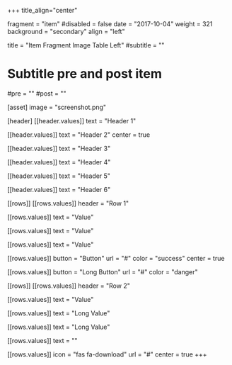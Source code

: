 +++
title_align="center"

fragment = "item"
#disabled = false
date = "2017-10-04"
weight = 321
background = "secondary"
align = "left"

title = "Item Fragment Image Table Left"
#subtitle = ""

# Subtitle pre and post item
#pre = ""
#post = ""

[asset]
  image = "screenshot.png"

[header]
  [[header.values]]
    text = "Header 1"

  [[header.values]]
    text = "Header 2"
    center = true

  [[header.values]]
    text = "Header 3"

  [[header.values]]
    text = "Header 4"

  [[header.values]]
    text = "Header 5"

  [[header.values]]
    text = "Header 6"

[[rows]]
  [[rows.values]]
    header = "Row 1"

  [[rows.values]]
    text = "Value"

  [[rows.values]]
    text = "Value"

  [[rows.values]]
    text = "Value"

  [[rows.values]]
    button = "Button"
    url = "#"
    color = "success"
    center = true

  [[rows.values]]
    button = "Long Button"
    url = "#"
    color = "danger"

[[rows]]
  [[rows.values]]
    header = "Row 2"

  [[rows.values]]
    text = "Value"

  [[rows.values]]
    text = "Long Value"

  [[rows.values]]
    text = "Long Value"

  [[rows.values]]
    text = ""

  [[rows.values]]
    icon = "fas fa-download"
    url = "#"
    center = true
+++
